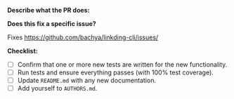 **Describe what the PR does:**

**Does this fix a specific issue?**

Fixes https://github.com/bachya/linkding-cli/issues/<ISSUE ID>

**Checklist:**

- [ ] Confirm that one or more new tests are written for the new functionality.
- [ ] Run tests and ensure everything passes (with 100% test coverage).
- [ ] Update `README.md` with any new documentation.
- [ ] Add yourself to `AUTHORS.md`.

